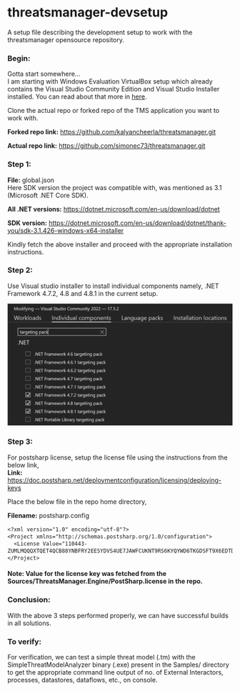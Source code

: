 # threatsmanager-devsetup
A setup file describing the development setup to work with the threatsmanager opensource repository.

### Begin:
Gotta start somewhere…\
I am starting with Windows Evaluation VirtualBox setup which already contains the Visual Studio Community Edition and Visual Studio Installer installed. You can read about that more in [here](https://developer.microsoft.com/en-us/windows/downloads/virtual-machines/).

Clone the actual repo or forked repo of the TMS application you want to work with.

**Forked repo link:** https://github.com/kalyancheerla/threatsmanager.git

**Actual repo link:** https://github.com/simonec73/threatsmanager.git

### Step 1:
**File:** global.json\
Here SDK version the project was compatible with, was mentioned as 3.1 (Microsoft .NET Core SDK).

**All .NET versions:** https://dotnet.microsoft.com/en-us/download/dotnet

**SDK version:** https://dotnet.microsoft.com/en-us/download/dotnet/thank-you/sdk-3.1.426-windows-x64-installer

Kindly fetch the above installer and proceed with the appropriate installation instructions.

### Step 2:
Use Visual studio installer to install individual components namely, .NET Framework 4.7.2, 4.8 and 4.8.1 in the current setup.

![visualstudioinstaller-targeting-packs](./visualstudioinstaller-targeting-packs.png)


### Step 3:
For postsharp license, setup the license file using the instructions from the below link,\
**Link:** https://doc.postsharp.net/deploymentconfiguration/licensing/deploying-keys

Place the below file in the repo home directory,

**Filename:** postsharp.config
```
<?xml version="1.0" encoding="utf-8"?>
<Project xmlns="http://schemas.postsharp.org/1.0/configuration">
  <License Value="110443-ZUMLMQQQXTQET4QCB88YNBFRY2EESYDVS4UE7JAWFCUKNT9RS6KYQYWD6TKGDSFT9X6EDTDFCWW2H746UQTNX42D9JMNLEHLFVM43YB4FJZW6NNNKLJJU3RAQTWM7ERZAUPA"/>
</Project>
```

#### Note: Value for the license key was fetched from the Sources/ThreatsManager.Engine/PostSharp.license in the repo.

### Conclusion:
With the above 3 steps performed properly, we can have successful builds in all solutions.

### To verify:
For verification, we can test a simple threat model (.tm) with the SimpleThreatModelAnalyzer binary (.exe) present in the Samples/ directory to get the appropriate command line output of no. of External Interactors, processes, datastores, dataflows, etc., on console.
